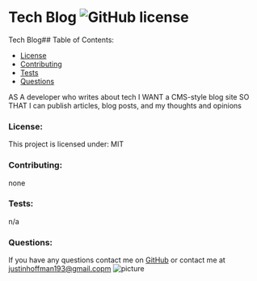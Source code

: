 # Tech Blog ![GitHub license](https://img.shields.io/github/license/Naereen/StrapDown.js.svg)
Tech Blog## Table of Contents:
* [License](#license)
* [Contributing](#contributing)
* [Tests](#tests)
* [Questions](#questions)

AS A developer who writes about tech
I WANT a CMS-style blog site
SO THAT I can publish articles, blog posts, and my thoughts and opinions


### License:
This project is licensed under:
MIT
### Contributing:
none
### Tests:
n/a
### Questions:
If you have any questions contact me on [GitHub](https://github.com/shiromajh) or contact 
me at justinhoffman193@gmail.copm
![picture](https://github.com/shiromajh.png?size=80)
    
